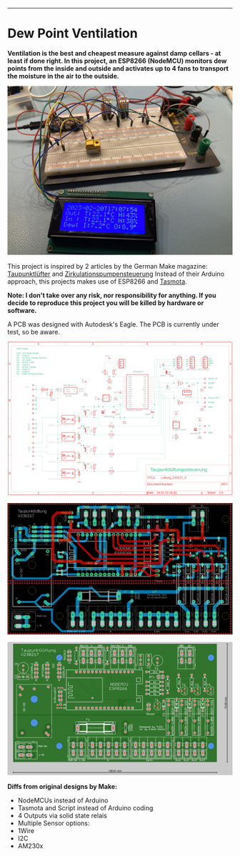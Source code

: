 ***

# Dew Point Ventilation

**Ventilation is the best and cheapest measure against damp cellars - at least if done right.
In this project, an ESP8266 (NodeMCU) monitors dew points from the inside and outside and activates up to 4 fans to transport the moisture in the air to the outside.**

![Test Setup](./images/test-setup.jpg)

This project is inspired by 2 articles by the German Make magazine: [Taupunktlüfter](https://github.com/MakeMagazinDE/Taupunktluefter) and [Zirkulationspumpensteuerung](https://github.com/MakeMagazinDE/Zirkulationspumpensteuerung)
Instead of their Arduino approach, this projects makes use of ESP8266 and [Tasmota](https://github.com/arendst/Tasmota).

**Note: I don't take over any risk, nor responsibility for anything. If you decide to reproduce this project you will be killed by hardware or software.**

A PCB was designed with Autodesk's Eagle. The PCB is currently under test, so be aware.

![Schematic](./Eagle/schematic.png)

![Layout](./Eagle/layout.png)

![PCB](./Eagle/pcb.png)

**Diffs from original designs by Make:**
- NodeMCUs instead of Arduino
- Tasmota and Script instead of Arduino coding
- 4 Outputs via solid state relais
- Multiple Sensor options:
- 1Wire
- I2C
- AM230x
